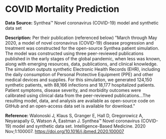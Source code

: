 # COVID Mortality Prediction


**Data Source:** Synthea™ Novel coronavirus (COVID-19) model and synthetic data set

**Description:** Per their publication (referenced below) "March through May 2020, a model of novel coronavirus (COVID-19) disease progression and treatment was constructed for the open-source Synthea patient simulation. The model was constructed using three peer-reviewed publications published in the early stages of the global pandemic, when less was known, along with emerging resources, data, publications, and clinical knowledge. The simulation outputs synthetic Electronic Health Records (EHR), including the daily consumption of Personal Protective Equipment (PPE) and other medical devices and supplies. For this simulation, we generated 124,150 synthetic patients, with 88,166 infections and 18,177 hospitalized patients. Patient symptoms, disease severity, and morbidity outcomes were calibrated using clinical data from the peer-reviewed publications...The resulting model, data, and analysis are available as open-source code on GitHub and an open-access data set is available for download."

**Reference:** Walonoski J, Klaus S, Granger E, Hall D, Gregorowicz A, Neyarapally G, Watson A, Eastman J. Synthea™ Novel coronavirus (COVID-19) model and synthetic data set. Intelligence-Based Medicine. 2020 Nov;1:100007. https://doi.org/10.1016/j.ibmed.2020.100007
